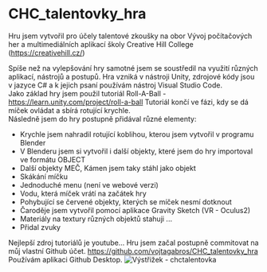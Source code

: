 # CHC_talentovky_hra
Hru jsem vytvořil pro účely talentové zkoušky na obor Vývoj počítačových her a multimediálních aplikací školy Creative Hill College (https://creativehill.cz/)

Spíše než na vylepšování hry samotné jsem se soustředil na využití různých aplikací,   nástrojů a postupů.   Hra vzniká v nástroji Unity, zdrojové kódy jsou v jazyce C# a k jejich psaní používám nástroj Visual Studio Code.     
Jako základ hry jsem použil tutoriál Roll-A-Ball - https://learn.unity.com/project/roll-a-ball Tutoriál končí ve fázi, kdy se dá míček ovládat a sbírá rotující krychle.      
Následně jsem do hry postupně přidával různé elementy:
  - Krychle jsem nahradil rotující koblihou, kterou jsem vytvořil v programu Blender 
  - V Blenderu jsem si vytvořil i další objekty, které jsem do hry importoval ve formátu OBJECT 
  - Další objekty MEČ, Kámen jsem taky stáhl jako objekt
  - Skákání míčku
  - Jednoduché menu (není ve webové verzi)
  - Vodu, která míček vrátí na začátek hry
  - Pohybující se červené objekty, kterých se míček nesmí dotknout 
  - Čaroděje jsem vytvořil pomocí aplikace Gravity Sketch (VR - Oculus2)
  - Materiály na textury různých objektů stahuji ...
  - Přidal zvuky

Nejlepší zdroj tutoriálů je youtube…
Hru jsem začal postupně commitovat na můj vlastní Github účet. https://github.com/vojtagabros/CHC_talentovky_hra Používám aplikaci Github Desktop.
![Výstřižek - chctalentovka](https://user-images.githubusercontent.com/80451481/146652119-a52d20dd-d39f-44bd-8efb-04092ce9b475.png)
